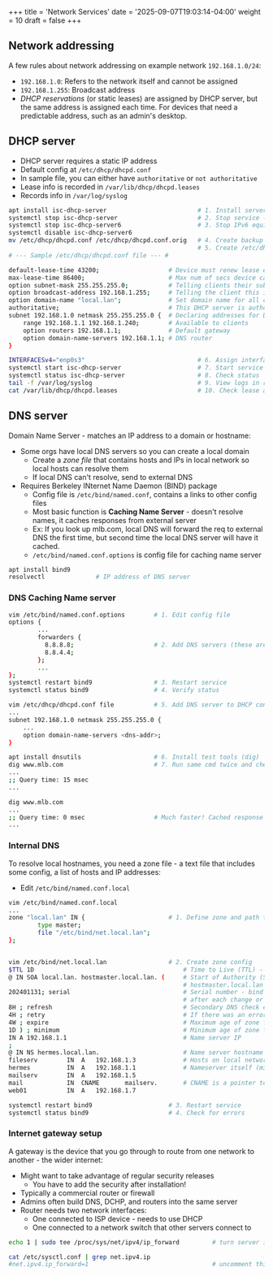 +++
title = 'Network Services'
date = '2025-09-07T19:03:14-04:00'
weight = 10
draft = false
+++


## Network addressing

A few rules about network addressing on example network `192.168.1.0/24`:
- `192.168.1.0`: Refers to the network itself and cannot be assigned
- `192.168.1.255`: Broadcast address
- _DHCP reservations_ (or static leases) are assigned by DHCP server, but the same address is assigned each time. For devices that need a predictable address, such as an admin's desktop.

## DHCP server

- DHCP server requires a static IP address
- Default config at `/etc/dhcp/dhcpd.conf`
- In sample file, you can either have `authoritative` or `not authoritative`
- Lease info is recorded in `/var/lib/dhcp/dhcpd.leases`
- Records info in `/var/log/syslog`

```bash
apt install isc-dhcp-server                         # 1. Install server package
systemctl stop isc-dhcp-server                      # 2. Stop service - requires config first
systemctl stop isc-dhcp-server6                     # 3. Stop IPv6 equivalent
systemctl disable isc-dhcp-server6
mv /etc/dhcp/dhcpd.conf /etc/dhcp/dhcpd.conf.orig   # 4. Create backup so you can edit file
                                                    # 5. Create /etc/dhcp/dhcpd.conf file:
# --- Sample /etc/dhcp/dhcpd.conf file --- #

default-lease-time 43200;                   # Device must renew lease every 43200 secs (12 hrs)
max-lease-time 86400;                       # Max num of secs device can have a lease (1 day)
option subnet-mask 255.255.255.0;           # Telling clients their subnet mask should be set to this val
option broadcast-address 192.168.1.255;     # Telling the client this is the broadcast address
option domain-name "local.lan";             # Set domain name for all connected clients (<hostname>.local.lan)
authoritative;                              # This DHCP server is authoritative to this network (required)
subnet 192.168.1.0 netmask 255.255.255.0 {  # Declaring addresses for DHCP network
	range 192.168.1.1 192.168.1.240;        # Available to clients
	option routers 192.168.1.1;             # Default gateway
	option domain-name-servers 192.168.1.1; # DNS router
}

INTERFACESv4="enp0s3"                               # 6. Assign interface in /etc/default/isc-dhcp-server
systemctl start isc-dhcp-server                     # 7. Start service
systemctl status isc-dhcp-server                    # 8. Check status
tail -f /var/log/syslog                             # 9. View logs in real time
cat /var/lib/dhcp/dhcpd.leases                      # 10. Check lease assignments
```

## DNS server

Domain Name Server - matches an IP address to a domain or hostname:
- Some orgs have local DNS servers so you can create a local domain
  - Create a _zone file_ that contains hosts and IPs in local network so local hosts can resolve them
  - If local DNS can't resolve, send to external DNS
- Requires Berkeley INternet Name Daemon (BIND) package
  - Config file is `/etc/bind/named.conf`, contains a links to other config files 
  - Most basic function is **Caching Name Server** - doesn't resolve names, it caches responses from external server
  - Ex: If you look up mlb.com, local DNS will forward the req to external DNS the first time, but second time the local DNS server will have it cached.
  - `/etc/bind/named.conf.options` is config file for caching name server

```bash
apt install bind9
resolvectl              # IP address of DNS server
```

### DNS Caching Name server

```bash
vim /etc/bind/named.conf.options        # 1. Edit config file
options {
        ...
        forwarders {
          8.8.8.8;                      # 2. Add DNS servers (these are Google DNS servers)
          8.8.4.4;
        };
        ...
};
systemctl restart bind9                 # 3. Restart service
systemctl status bind9                  # 4. Verify status

vim /etc/dhcp/dhcpd.conf file           # 5. Add DNS server to DHCP config file - new clients get 
...
subnet 192.168.1.0 netmask 255.255.255.0 {  
	...
	option domain-name-servers <dns-addr>; 
}

apt install dnsutils                    # 6. Install test tools (dig)
dig www.mlb.com                         # 7. Run same cmd twice and check query time
...
;; Query time: 15 msec
...

dig www.mlb.com
...
;; Query time: 0 msec                   # Much faster! Cached response
...
```

### Internal DNS 

To resolve local hostnames, you need a zone file - a text file that includes some config, a list of hosts and IP addresses:
- Edit `/etc/bind/named.conf.local`

```bash
vim /etc/bind/named.conf.local
...
zone "local.lan" IN {                       # 1. Define zone and path to its config
        type master;
        file "/etc/bind/net.local.lan";
};


vim /etc/bind/net.local.lan                 # 2. Create zone config
$TTL 1D                                         # Time to Live (TTL) - how long a record is cached in the server
@ IN SOA local.lan. hostmaster.local.lan. (     # Start of Authority (SOA) - this DNS server ia authoritative over local.lan
                                                # hostmaster.local.lan is email for admin (or server owner)
202401131; serial                               # Serial number - bind uses it to track changes to file. Must increase by 1
                                                # after each change or bind won't notice - today's date + 1 digit
8H ; refresh                                    # Secondary DNS check every 8 hours for zone updates 
4H ; retry                                      # If there was an error, secondary waits 4 hours to check back in
4W ; expire                                     # Maximum age of zone file
1D ) ; minimum                                  # Minimum age of zone file
IN A 192.168.1.1                                # Name server IP
;
@ IN NS hermes.local.lan.                       # Name server hostname
fileserv        IN  A   192.168.1.3             # Hosts on local network that we want to resolve by name
hermes          IN  A   192.168.1.1             # Nameserver itself (might cause issues if omitted)
mailserv        IN  A   192.168.1.5
mail            IN  CNAME       mailserv.       # CNAME is a pointer to another resource - mailserv in this case
web01           IN  A   192.168.1.7

systemctl restart bind9                     # 3. Restart service
systemctl status bind9                      # 4. Check for errors
```

### Internet gateway setup

A gateway is the device that you go through to route from one network to another - the wider internet:
- Might want to take advantage of regular security releases
  - You have to add the security after installation!
- Typically a commercial router or firewall
- Admins often build DNS, DCHP, and routers into the same server
- Router needs two network interfaces:
  - One connected to ISP device - needs to use DHCP
  - One connected to a network switch that other servers connect to

```bash
echo 1 | sudo tee /proc/sys/net/ipv4/ip_forward         # turn server into router until reboot

cat /etc/sysctl.conf | grep net.ipv4.ip 
#net.ipv4.ip_forward=1                                  # uncomment this line to make it persist
```